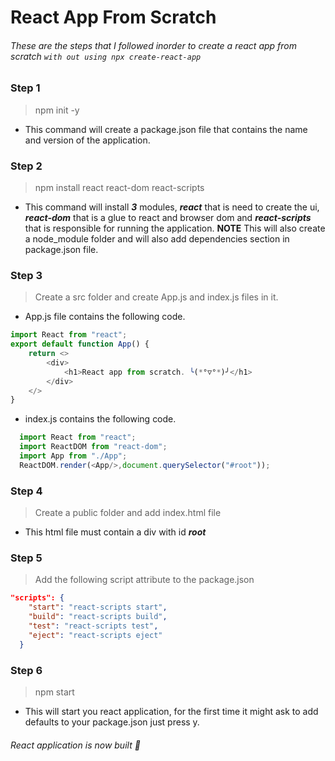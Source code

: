 # React App From Scratch
###### These are the steps that I followed inorder to create a react app from scratch `with out using npx create-react-app`

### Step 1
  > npm init -y
  * This command will create a package.json file that contains the name and version of the application.
  
### Step 2
  > npm install react react-dom react-scripts 
  * This command will install ***3*** modules, ***react*** that is need to create the ui, ***react-dom*** that is a glue to react and browser dom 
  and ***react-scripts*** that is responsible for running the application. **NOTE** This will also create a node_module folder and will also add 
  dependencies section in package.json file.
  
 ### Step 3
  > Create a src folder and create App.js and index.js files in it. 
  * App.js file contains the following code.
  ```javascript
  import React from "react";
  export default function App() {
      return <>
          <div>
              <h1>React app from scratch. ╰(*°▽°*)╯</h1>
          </div>
      </>
  }
  ```
  * index.js contains the following code.
  ```javascript
    import React from "react";
    import ReactDOM from "react-dom";
    import App from "./App";
    ReactDOM.render(<App/>,document.querySelector("#root"));
  ```
 ### Step 4
 > Create a public folder and add index.html file
 * This html file must contain a div with id ***root***
 
 ### Step 5
> Add the following script attribute to the package.json
```json
"scripts": {
    "start": "react-scripts start",
    "build": "react-scripts build",
    "test": "react-scripts test",
    "eject": "react-scripts eject"
  }
  ```
### Step 6
> npm start 
* This will start you react application, for the first time it might ask to add defaults to your package.json just press y.

###### React application is now built 🥳
